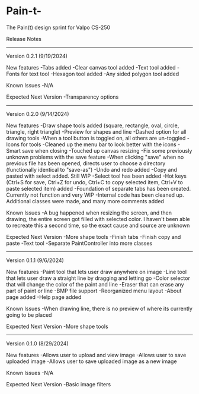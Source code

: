 # Pain-t-
The Pain(t) design sprint for Valpo CS-250

Release Notes

----------------------------------------------------------------------------------

Version 0.2.1 (9/19/2024)

New features
-Tabs added
-Clear canvas tool added
-Text tool added
-Fonts for text tool
-Hexagon tool added
-Any sided polygon tool added

Known Issues
-N/A

Expected Next Version
-Transparency options

----------------------------------------------------------------------------------

Version 0.2.0 (9/14/2024)

New features
-Draw shape tools added (square, rectangle, oval, circle, triangle, right triangle)
-Preview for shapes and line
-Dashed option for all drawing tools
-When a tool button is toggled on, all others are un-toggled
-Icons for tools
-Cleaned up the menu bar to look better with the icons
-Smart save when closing
-Touched up canvas resizing
-Fix some previously unknown problems with the save feature
-When clicking "save" when no previous file has been opened, directs user to choose a directory (functionally
identical to "save-as")
-Undo and redo added
-Copy and pasted with select added. Still WIP
-Select tool has been added
-Hot keys (Ctrl+S for save, Ctrl+Z for undo, Ctrl+C to copy selected item, Ctrl+V to paste selected item) added
-Foundation of separate tabs has been created. Currently not function and very WIP
-Internal code has been cleaned up. Additional classes were made, and many more comments added


Known Issues
-A bug happened when resizing the screen, and then drawing, the entire screen got filled with selected color.
I haven't been able to recreate this a second time, so the exact cause and source are unknown


Expected Next Version
-More shape tools
-Finish tabs
-Finish copy and paste
-Text tool
-Separate PaintController into more classes

----------------------------------------------------------------------------------

Version 0.1.1 (9/6/2024)

New features
-Paint tool that lets user draw anywhere on image
-Line tool that lets user draw a straight line by dragging and letting go
-Color selector that will change the color of the paint and line
-Eraser that can erase any part of paint or line
-BMP file support
-Reorganized menu layout
-About page added
-Help page added


Known Issues
-When drawing line, there is no preview of where its currently going to be placed

Expected Next Version
-More shape tools

----------------------------------------------------------------------------------

Version 0.1.0 (8/29/2024)

New features
-Allows user to upload and view image
-Allows user to save uploaded image
-Allows user to save uploaded image as a new image

Known Issues
-N/A

Expected Next Version
-Basic image filters

